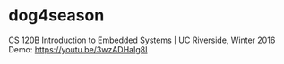 # dog4season
CS 120B Introduction to Embedded Systems | UC Riverside, Winter 2016
Demo: https://youtu.be/3wzADHaIg8I
